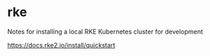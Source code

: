 # rke
Notes for installing a local RKE Kubernetes cluster for development

https://docs.rke2.io/install/quickstart  
